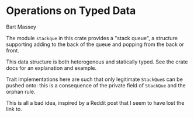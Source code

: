 # Operations on Typed Data
Bart Massey

The module `stackque` in this crate provides a "stack
queue", a structure supporting adding to the back of the
queue and popping from the back or front.

This data structure is both heterogenous and statically
typed.  See the crate docs for an explanation and example.

Trait implementations here are such that only legitimate
`StackQue`s can be pushed onto: this is a consequence of
the private field of `StackQue` and the orphan rule.

This is all a bad idea, inspired by a Reddit post that I
seem to have lost the link to.
